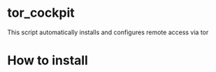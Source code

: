 # tor_cockpit
This script automatically installs and configures remote access via tor 
# How to install
